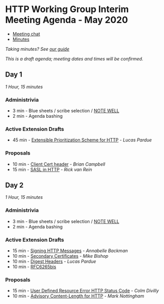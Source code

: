 # HTTP Working Group Interim Meeting Agenda - May 2020

* [Meeting chat](xmpp:httpbis@jabber.ietf.org?join)
* [Minutes]()

*Taking minutes? See [our guide](https://github.com/httpwg/wiki/wiki/TakingMinutes)*

_This is a draft agenda; meeting dates and times will be confirmed._

## Day 1

_1 Hour, 15 minutes_

### Administrivia

*  3 min - Blue sheets / scribe selection / [NOTE WELL](https://www.ietf.org/about/note-well/)
*  2 min - Agenda bashing

### Active Extension Drafts

*  45 min - [Extensible Prioritization Scheme for HTTP](https://tools.ietf.org/html/draft-ietf-httpbis-priority) - _Lucas Pardue_

### Proposals

* 10 min - [Client Cert header](https://tools.ietf.org/html/draft-bdc-something-something-certificate) - _Brian Campbell_
* 15 min - [SASL in HTTP](https://tools.ietf.org/html/draft-vanrein-httpauth-sasl) - _Rick van Rein_



## Day 2

_1 Hour, 15 minutes_

### Administrivia

*  3 min - Blue sheets / scribe selection / [NOTE WELL](https://www.ietf.org/about/note-well/)
*  2 min - Agenda bashing

### Active Extension Drafts

*  15 min - [Signing HTTP Messages](https://tools.ietf.org/html/draft-ietf-httpbis-message-signatures) - _Annabelle Backman_
*  10 min - [Secondary Certificates](https://tools.ietf.org/html/draft-ietf-httpbis-http2-secondary-certs) - _Mike Bishop_
*  10 min - [Digest Headers](https://tools.ietf.org/html/draft-ietf-httpbis-digest-headers) - _Lucas Pardue_
*  10 min - [RFC6265bis](https://tools.ietf.org/html/draft-ietf-httpbis-rfc6265bis)

### Proposals

* 15 min - [User Defined Resource Error HTTP Status Code](https://tools.ietf.org/html/draft-divilly-user-defined-resource-error) - _Colm Divilly_
* 10 min - [Advisory Content-Length for HTTP](https://tools.ietf.org/html/draft-nottingham-bikeshed-length) - _Mark Nottingham_
